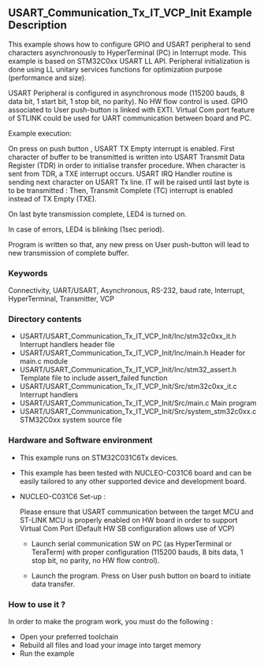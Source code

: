 ## <b>USART_Communication_Tx_IT_VCP_Init Example Description</b>

This example shows how to configure GPIO and USART peripheral to send characters
asynchronously to HyperTerminal (PC) in Interrupt mode. This example is based on
STM32C0xx USART LL API. Peripheral initialization is done using LL unitary services
functions for optimization purpose (performance and size).

USART Peripheral is configured in asynchronous mode (115200 bauds, 8 data bit, 1 start bit, 1 stop bit, no parity).
No HW flow control is used.
GPIO associated to User push-button is linked with EXTI.
Virtual Com port feature of STLINK could be used for UART communication between board and PC.

Example execution:

On press on push button , USART TX Empty interrupt is enabled.
First character of buffer to be transmitted is written into USART Transmit Data Register (TDR) in order to initialise transfer procedure.
When character is sent from TDR, a TXE interrupt occurs.
USART IRQ Handler routine is sending next character on USART Tx line.
IT will be raised until last byte is to be transmitted : Then, Transmit Complete (TC) interrupt is enabled
instead of TX Empty (TXE).

On last byte transmission complete, LED4 is turned on.

In case of errors, LED4 is blinking (1sec period).

Program is written so that, any new press on User push-button will lead to new transmission of complete buffer.

### <b>Keywords</b>

Connectivity, UART/USART, Asynchronous, RS-232, baud rate, Interrupt, HyperTerminal, Transmitter, VCP

### <b>Directory contents</b>

  - USART/USART_Communication_Tx_IT_VCP_Init/Inc/stm32c0xx_it.h          Interrupt handlers header file
  - USART/USART_Communication_Tx_IT_VCP_Init/Inc/main.h                  Header for main.c module
  - USART/USART_Communication_Tx_IT_VCP_Init/Inc/stm32_assert.h          Template file to include assert_failed function
  - USART/USART_Communication_Tx_IT_VCP_Init/Src/stm32c0xx_it.c          Interrupt handlers
  - USART/USART_Communication_Tx_IT_VCP_Init/Src/main.c                  Main program
  - USART/USART_Communication_Tx_IT_VCP_Init/Src/system_stm32c0xx.c      STM32C0xx system source file


### <b>Hardware and Software environment</b>

  - This example runs on STM32C031C6Tx devices.

  - This example has been tested with NUCLEO-C031C6 board and can be
    easily tailored to any other supported device and development board.

  - NUCLEO-C031C6 Set-up :

    Please ensure that USART communication between the target MCU and ST-LINK MCU is properly enabled
    on HW board in order to support Virtual Com Port (Default HW SB configuration allows use of VCP)

    - Launch serial communication SW on PC (as HyperTerminal or TeraTerm) with proper configuration
      (115200 bauds, 8 bits data, 1 stop bit, no parity, no HW flow control).

    - Launch the program. Press on User push button on board to initiate data transfer.

### <b>How to use it ?</b>

In order to make the program work, you must do the following :

 - Open your preferred toolchain
 - Rebuild all files and load your image into target memory
 - Run the example